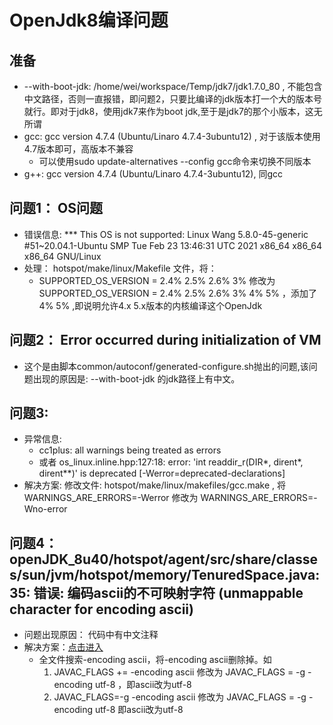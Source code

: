 # OpenJdk8编译问题
## 准备
+ --with-boot-jdk: /home/wei/workspace/Temp/jdk7/jdk1.7.0_80 , 不能包含中文路径，否则一直报错，即问题2，只要比编译的jdk版本打一个大的版本号就行。即对于jdk8，使用jdk7来作为boot jdk,至于是jdk7的那个小版本，这无所谓
+ gcc: gcc version 4.7.4 (Ubuntu/Linaro 4.7.4-3ubuntu12) , 对于该版本使用4.7版本即可，高版本不兼容
    - 可以使用sudo update-alternatives --config gcc命令来切换不同版本
+ g++:  gcc version 4.7.4 (Ubuntu/Linaro 4.7.4-3ubuntu12), 同gcc
## 问题1： OS问题
+ 错误信息: *** This OS is not supported: Linux Wang 5.8.0-45-generic #51~20.04.1-Ubuntu SMP Tue Feb 23 13:46:31 UTC 2021 x86_64 x86_64 x86_64 GNU/Linux
+ 处理： hotspot/make/linux/Makefile 文件，将：
    - SUPPORTED_OS_VERSION = 2.4% 2.5% 2.6% 3% 修改为 SUPPORTED_OS_VERSION = 2.4% 2.5% 2.6% 3% 4% 5%  ，添加了4% 5% ,即说明允许4.x 5.x版本的内核编译这个OpenJdk

## 问题2： Error occurred during initialization of VM
+ 这个是由脚本common/autoconf/generated-configure.sh抛出的问题,该问题出现的原因是: --with-boot-jdk 的jdk路径上有中文。

## 问题3:
+ 异常信息: 
   - cc1plus: all warnings being treated as errors 
   - 或者 os_linux.inline.hpp:127:18: error: 'int readdir_r(DIR*, dirent*, dirent**)' is deprecated [-Werror=deprecated-declarations]
+ 解决方案: 修改文件: hotspot/make/linux/makefiles/gcc.make , 将WARNINGS_ARE_ERRORS=-Werror 修改为 WARNINGS_ARE_ERRORS=-Wno-error

## 问题4： openJDK_8u40/hotspot/agent/src/share/classes/sun/jvm/hotspot/memory/TenuredSpace.java:35: 错误: 编码ascii的不可映射字符 (unmappable character for encoding ascii)
+ 问题出现原因： 代码中有中文注释
+ 解决方案：[点击进入](https://blog.csdn.net/BDX_Hadoop_Opt/article/details/29209829)
   -  全文件搜索-encoding ascii，将-encoding ascii删除掉。如
       1.  JAVAC_FLAGS += -encoding ascii 修改为  JAVAC_FLAGS = -g -encoding utf-8 ，即ascii改为utf-8
       2.  JAVAC_FLAGS=-g -encoding ascii 修改为 JAVAC_FLAGS = -g -encoding utf-8 即ascii改为utf-8